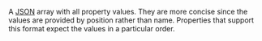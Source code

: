 A [JSON](/docs/concepts/#json) array with all property values. They are more concise since the values are provided by position rather than name. Properties that support this format expect the values in a particular order.